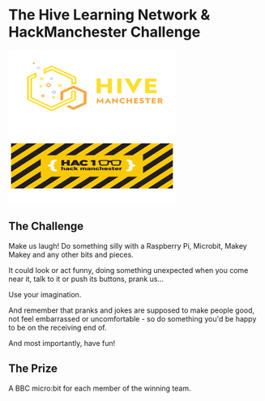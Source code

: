 # The Hive Learning Network & HackManchester Challenge

<img src='Copy of hivemanchester logo.png' height="150" width="330" />
<img src='hac 2 YEL-1.png' height="150" width="330" />

## The Challenge

Make us laugh!
Do something silly with a Raspberry Pi, Microbit, Makey Makey and any other bits and pieces.

It could look or act funny, doing something unexpected when you come near it, talk to it or push its buttons, prank us...

Use your imagination.

And remember that pranks and jokes are supposed to make people good, not feel embarrassed or uncomfortable - so do something you'd be happy to be on the receiving end of.

And most importantly, have fun!

## The Prize
A BBC micro:bit for each member of the winning team.


